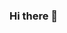 ### Hi there 👋

<!--
**Reginebam/Reginebam** is a ✨ _special_ ✨ repository because its `README.md` (this file) appears on your GitHub profile.

Hello I am Regine Bambara 

- 🔭 I’m currently working on creating application using react
- 🌱 I’m currently learning Javascript using React
- 👯 I’m looking to collaborate on user experience
- 🤔 I’m looking for help with the members of my team
- 💬 Ask me about me or any question i will be glad to answer
- 📫 How to reach me: reginebam95@gmail.com
- 😄 Pronouns: all the best on vampire life 
- ⚡ Fun fact: let enjoy coding :)
-->
